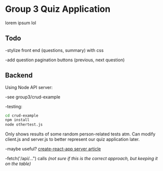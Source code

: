 # Group 3 Quiz Application

lorem ipsum lol

## Todo

-stylize front end (questions, summary) with css

-add question pagination buttons (previous, next question)

## Backend

Using Node API server:

-see group3/crud-example

-testing:

```bash
cd crud-example
npm install
node othertest.js
```

Only shows results of some random person-related tests atm. Can modify client.js and server.js to better represent our quiz application later.

-maybe useful?
    [create-react-app server article](https://www.newline.co/fullstack-react/articles/using-create-react-app-with-a-server/)

-fetch('/api/...") calls *(not sure if this is the correct approach, but keeping it on the table)*
